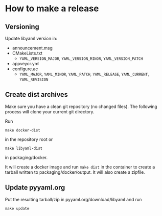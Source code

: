# How to make a release

## Versioning

Update libyaml version in:
* announcement.msg
* CMakeLists.txt
  * `YAML_VERSION_MAJOR`, `YAML_VERSION_MINOR`, `YAML_VERSION_PATCH`
* appveyor.yml
* configure.ac
  * `YAML_MAJOR`, `YAML_MINOR`, `YAML_PATCH`, `YAML_RELEASE`, `YAML_CURRENT`, `YAML_REVISION`

## Create dist archives

Make sure you have a clean git repository (no changed files). The following
process will clone your current git directory.

Run

    make docker-dist

in the repository root or

    make libyaml-dist

in packaging/docker.

It will create a docker image and run `make dist` in the container to create
a tarball written to packaging/docker/output.
It will also create a zipfile.

## Update pyyaml.org

Put the resulting tarball/zip in pyyaml.org/download/libyaml and run

    make update
